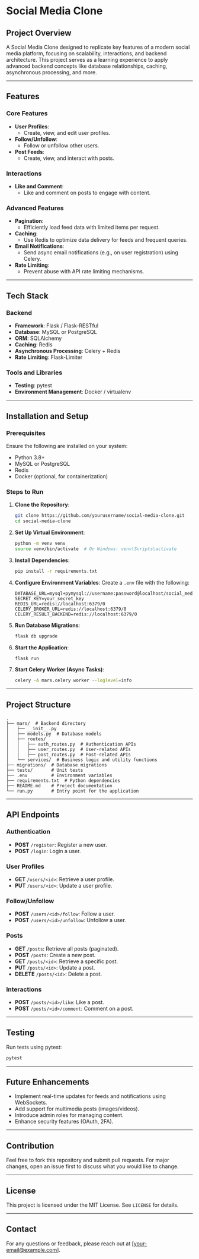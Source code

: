 # Social Media Clone

## Project Overview
A Social Media Clone designed to replicate key features of a modern social media platform, focusing on scalability, interactions, and backend architecture. This project serves as a learning experience to apply advanced backend concepts like database relationships, caching, asynchronous processing, and more.

---

## Features

### Core Features
- **User Profiles**:
  - Create, view, and edit user profiles.
- **Follow/Unfollow**:
  - Follow or unfollow other users.
- **Post Feeds**:
  - Create, view, and interact with posts.

### Interactions
- **Like and Comment**:
  - Like and comment on posts to engage with content.

### Advanced Features
- **Pagination**:
  - Efficiently load feed data with limited items per request.
- **Caching**:
  - Use Redis to optimize data delivery for feeds and frequent queries.
- **Email Notifications**:
  - Send async email notifications (e.g., on user registration) using Celery.
- **Rate Limiting**:
  - Prevent abuse with API rate limiting mechanisms.

---

## Tech Stack

### Backend
- **Framework**: Flask / Flask-RESTful
- **Database**: MySQL or PostgreSQL
- **ORM**: SQLAlchemy
- **Caching**: Redis
- **Asynchronous Processing**: Celery + Redis
- **Rate Limiting**: Flask-Limiter

### Tools and Libraries
- **Testing**: pytest
- **Environment Management**: Docker / virtualenv

---

## Installation and Setup

### Prerequisites
Ensure the following are installed on your system:
- Python 3.8+
- MySQL or PostgreSQL
- Redis
- Docker (optional, for containerization)

### Steps to Run

1. **Clone the Repository**:
   ```bash
   git clone https://github.com/yourusername/social-media-clone.git
   cd social-media-clone
   ```

2. **Set Up Virtual Environment**:
   ```bash
   python -m venv venv
   source venv/bin/activate  # On Windows: venv\Scripts\activate
   ```

3. **Install Dependencies**:
   ```bash
   pip install -r requirements.txt
   ```

4. **Configure Environment Variables**:
   Create a `.env` file with the following:
   ```env
   DATABASE_URL=mysql+pymysql://username:password@localhost/social_media_db
   SECRET_KEY=your_secret_key
   REDIS_URL=redis://localhost:6379/0
   CELERY_BROKER_URL=redis://localhost:6379/0
   CELERY_RESULT_BACKEND=redis://localhost:6379/0
   ```

5. **Run Database Migrations**:
   ```bash
   flask db upgrade
   ```

6. **Start the Application**:
   ```bash
   flask run
   ```

7. **Start Celery Worker (Async Tasks)**:
   ```bash
   celery -A mars.celery worker --loglevel=info
   ```

---

## Project Structure
```
.
├── mars/  # Backend directory
│   ├── __init__.py
│   ├── models.py  # Database models
│   ├── routes/
│   │   ├── auth_routes.py  # Authentication APIs
│   │   ├── user_routes.py  # User-related APIs
│   │   ├── post_routes.py  # Post-related APIs
│   └── services/  # Business logic and utility functions
├── migrations/  # Database migrations
├── tests/       # Unit tests
├── .env         # Environment variables
├── requirements.txt  # Python dependencies
├── README.md    # Project documentation
└── run.py       # Entry point for the application
```

---

## API Endpoints

### Authentication
- **POST** `/register`: Register a new user.
- **POST** `/login`: Login a user.

### User Profiles
- **GET** `/users/<id>`: Retrieve a user profile.
- **PUT** `/users/<id>`: Update a user profile.

### Follow/Unfollow
- **POST** `/users/<id>/follow`: Follow a user.
- **POST** `/users/<id>/unfollow`: Unfollow a user.

### Posts
- **GET** `/posts`: Retrieve all posts (paginated).
- **POST** `/posts`: Create a new post.
- **GET** `/posts/<id>`: Retrieve a specific post.
- **PUT** `/posts/<id>`: Update a post.
- **DELETE** `/posts/<id>`: Delete a post.

### Interactions
- **POST** `/posts/<id>/like`: Like a post.
- **POST** `/posts/<id>/comment`: Comment on a post.

---

## Testing
Run tests using pytest:
```bash
pytest
```

---

## Future Enhancements
- Implement real-time updates for feeds and notifications using WebSockets.
- Add support for multimedia posts (images/videos).
- Introduce admin roles for managing content.
- Enhance security features (OAuth, 2FA).

---

## Contribution
Feel free to fork this repository and submit pull requests. For major changes, open an issue first to discuss what you would like to change.

---

## License
This project is licensed under the MIT License. See `LICENSE` for details.

---

## Contact
For any questions or feedback, please reach out at [your-email@example.com].

